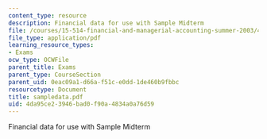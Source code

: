 ```yaml
---
content_type: resource
description: Financial data for use with Sample Midterm
file: /courses/15-514-financial-and-managerial-accounting-summer-2003/4da95ce23946bad0f90a4834a0a76d59_sampledata.pdf
file_type: application/pdf
learning_resource_types:
- Exams
ocw_type: OCWFile
parent_title: Exams
parent_type: CourseSection
parent_uid: 0eac09a1-d66a-f51c-e0dd-1de460b9fbbc
resourcetype: Document
title: sampledata.pdf
uid: 4da95ce2-3946-bad0-f90a-4834a0a76d59
---
```

Financial data for use with Sample Midterm

